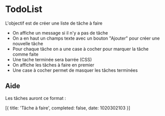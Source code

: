 # TodoList

L'objectif est de créer une liste de tâche à faire

- On affiche un message si il n'y a pas de tâche
- On a en haut un champs texte avec un bouton "Ajouter" pour créer une nouvelle tâche
- Pour chaque tâche on a une case à cocher pour marquer la tâche comme faite
- Une tache terminée sera barrée (CSS)
- On affiche les tâches à faire en premier
- Une case à cocher permet de masquer les tâches terminées

## Aide

Les tâches auront ce format : 

[{
    title: 'Tâche à faire',
    completed: false,
    date: 1020302103
}]